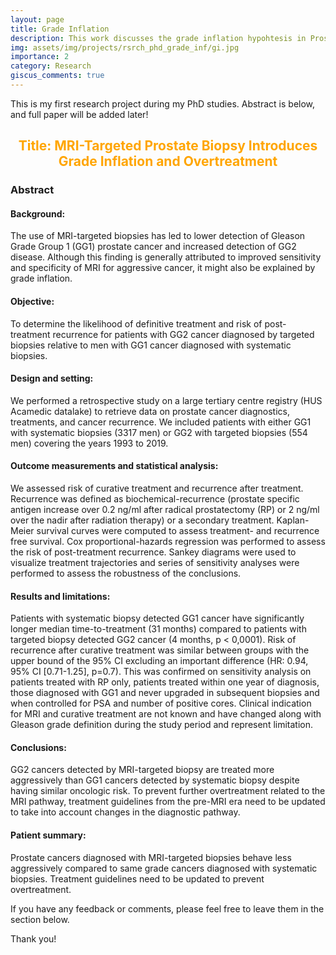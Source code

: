 ```yaml
---
layout: page
title: Grade Inflation
description: This work discusses the grade inflation hypohtesis in Prostate cancer diagnosis.
img: assets/img/projects/rsrch_phd_grade_inf/gi.jpg
importance: 2
category: Research
giscus_comments: true
---
```


This is my first research project during my PhD studies. Abstract is below, and full paper will be added later!

<center> 
<h2 style="color: orange" >Title: MRI-Targeted Prostate Biopsy Introduces Grade Inflation and Overtreatment  </h2>
</center> 

<h3>Abstract </h3>
<h4>Background:</h4> The use of MRI-targeted biopsies has led to lower detection of Gleason Grade Group 1 (GG1) prostate cancer and increased detection of GG2 disease. Although this finding is generally attributed to improved sensitivity and specificity of MRI for aggressive cancer, it might also be explained by grade inflation.  

<h4>Objective:</h4> To determine the likelihood of definitive treatment and risk of post-treatment recurrence for patients with GG2 cancer diagnosed by targeted biopsies relative to men with GG1 cancer diagnosed with systematic biopsies. 

<h4>Design and setting:</h4> We performed a retrospective study on a large tertiary centre registry (HUS Acamedic datalake) to retrieve data on prostate cancer diagnostics, treatments, and cancer recurrence. We included patients with either GG1 with systematic biopsies (3317 men) or GG2 with targeted biopsies (554 men) covering the years 1993 to 2019. 

<h4>Outcome measurements and statistical analysis:</h4> We assessed risk of curative treatment and recurrence after treatment. Recurrence was defined as biochemical-recurrence (prostate specific antigen increase over 0.2 ng/ml after radical prostatectomy (RP) or 2 ng/ml over the nadir after radiation therapy) or a secondary treatment. Kaplan-Meier survival curves were computed to assess treatment- and recurrence free survival. Cox proportional-hazards regression was performed to assess the risk of post-treatment recurrence. Sankey diagrams were used to visualize treatment trajectories and series of sensitivity analyses were performed to assess the robustness of the conclusions. 

<h4>Results and limitations:</h4> Patients with systematic biopsy detected GG1 cancer have significantly longer median time-to-treatment (31 months) compared to patients with targeted biopsy detected GG2 cancer (4 months, p < 0,0001). Risk of recurrence after curative treatment was similar between groups with the upper bound of the 95% CI excluding an important difference (HR: 0.94, 95% CI [0.71-1.25], p=0.7). This was confirmed on sensitivity analysis on patients treated with RP only, patients treated within one year of diagnosis, those diagnosed with GG1 and never upgraded in subsequent biopsies and when controlled for PSA and number of positive cores. Clinical indication for MRI and curative treatment are not known and have changed along with Gleason grade definition during the study period and represent limitation. 

<h4>Conclusions:</h4> GG2 cancers detected by MRI-targeted biopsy are treated more aggressively than GG1 cancers detected by systematic biopsy despite having similar oncologic risk. To prevent further overtreatment related to the MRI pathway, treatment guidelines from the pre-MRI era need to be updated to take into account changes in the diagnostic pathway.   

<h4>Patient summary:</h4> Prostate cancers diagnosed with MRI-targeted biopsies behave less aggressively compared to same grade cancers diagnosed with systematic biopsies. Treatment guidelines need to be updated to prevent overtreatment.  

<br>
<p>
If you have any feedback or comments, please feel free to leave them in the section below.

Thank you!
</p>



